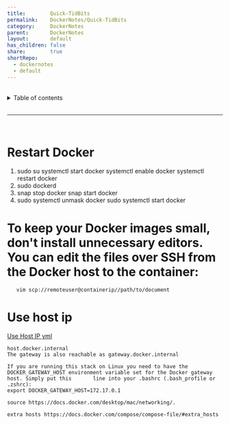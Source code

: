 ```yaml
---
title:        Quick-TidBits
permalink:    DockerNotes/Quick-TidBits
category:     DockerNotes
parent:       DockerNotes
layout:       default
has_children: false
share:        true
shortRepo:
  - dockernotes
  - default          
---
```



<br/>          

<details markdown="block">                
<summary>                
Table of contents                
</summary>                
{: .text-delta }                
1. TOC                
{:toc}                
</details>                

<br/>                

***                

<br/>

# Restart Docker

1) sudo su
   systemctl start docker
   systemctl enable docker
   systemctl restart docker
2) sudo dockerd
3) snap stop docker
   snap start docker
4) sudo systemctl unmask docker
   sudo systemctl start docker

# To keep your Docker images small, don't install unnecessary editors. You can edit the files over SSH from the Docker host to the container:

       vim scp://remoteuser@containerip//path/to/document

# Use host ip

<a href="https://gist.github.com/14paxton/fc9331557d823620d73d15c453b83bd8" > Use Host IP yml </a>

    host.docker.internal
    The gateway is also reachable as gateway.docker.internal
    
    If you are running this stack on Linux you need to have the DOCKER_GATEWAY_HOST environment variable set for the Docker gateway host. Simply put this       line into your .bashrc (.bash_profile or .zshrc):
    export DOCKER_GATEWAY_HOST=172.17.0.1
    
    source https://docs.docker.com/desktop/mac/networking/.  
    
    extra hosts https://docs.docker.com/compose/compose-file/#extra_hosts